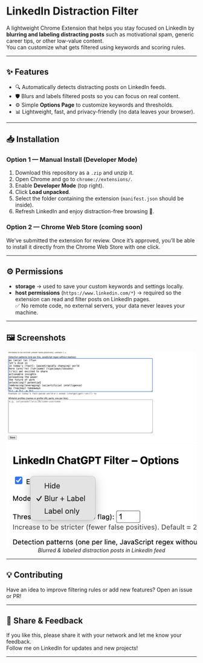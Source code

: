 # LinkedIn Distraction Filter

A lightweight Chrome Extension that helps you stay focused on LinkedIn by **blurring and labeling distracting posts** such as motivational spam, generic career tips, or other low-value content.  
You can customize what gets filtered using keywords and scoring rules.

---

## ✨ Features
- 🔍 Automatically detects distracting posts on LinkedIn feeds.  
- 🛡️ Blurs and labels filtered posts so you can focus on real content.  
- ⚙️ Simple **Options Page** to customize keywords and thresholds.  
- 📊 Lightweight, fast, and privacy-friendly (no data leaves your browser).  

---

## 📥 Installation

### Option 1 — Manual Install (Developer Mode)
1. Download this repository as a `.zip` and unzip it.  
2. Open Chrome and go to `chrome://extensions/`.  
3. Enable **Developer Mode** (top right).  
4. Click **Load unpacked**.  
5. Select the folder containing the extension (`manifest.json` should be inside).  
6. Refresh LinkedIn and enjoy distraction-free browsing 🚀.

### Option 2 — Chrome Web Store (coming soon)
We’ve submitted the extension for review. Once it’s approved, you’ll be able to install it directly from the Chrome Web Store with one click.

---

## ⚙️ Permissions
- **storage** → used to save your custom keywords and settings locally.  
- **host permissions** (`https://www.linkedin.com/*`) → required so the extension can read and filter posts on LinkedIn pages.  
✅ No remote code, no external servers, your data never leaves your machine.  

---

## 🖼️ Screenshots
<p align="center">
  <img src="screenshots/Screenshot1.png" width="600" />
  <br/>
  <img src="screenshots/Screenshot2.png" width="600" />
  <br/>
  <em>Blurred & labeled distraction posts in LinkedIn feed</em>
</p>

---

## 💡 Contributing
Have an idea to improve filtering rules or add new features? Open an issue or PR!  

---

## 📣 Share & Feedback
If you like this, please share it with your network and let me know your feedback.  
Follow me on LinkedIn for updates and new projects!  

---
